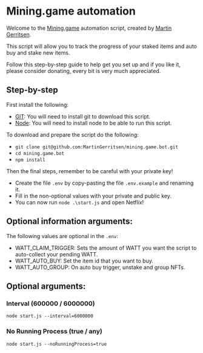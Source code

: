 # Mining.game automation

Welcome to the [Mining.game](https://mining.game/) automation script, created by [Martin Gerritsen](https://github.com/MartinGerritsen).

This script will allow you to track the progress of your staked items and auto buy and stake new items.

Follow this step-by-step guide to help get you set up and if you like it,  
please consider donating, every bit is very much appreciated.

## Step-by-step
First install the following:
 - [GIT](https://git-scm.com/downloads): You will need to install git to download this script. 
 - [Node](https://nodejs.org/en/download/): You will need to install node to be able to run this script.

To download and prepare the script do the following:
 - `git clone git@github.com:MartinGerritsen/mining.game.bot.git`
 - `cd mining.game.bot`
 - `npm install`

Then the final steps, remember to be careful with your private key!
 - Create the file `.env` by copy-pasting the file `.env.example` and renaming it.
 - Fill in the non-optional values with your private and public key.
 - You can now run `node .\start.js` and open Netflix!

## Optional information arguments:

The following values are optional in the `.env`:

 - WATT_CLAIM_TRIGGER: Sets the amount of WATT you want the script to auto-collect your pending WATT.
 - WATT_AUTO_BUY: Set the item id that you want to buy.
 - WATT_AUTO_GROUP: On auto buy trigger, unstake and group NFTs.

## Optional arguments:

### Interval (600000 / 6000000)

`node start.js --interval=6000000`

### No Running Process (true / any)

`node start.js --noRunningProcess=true`